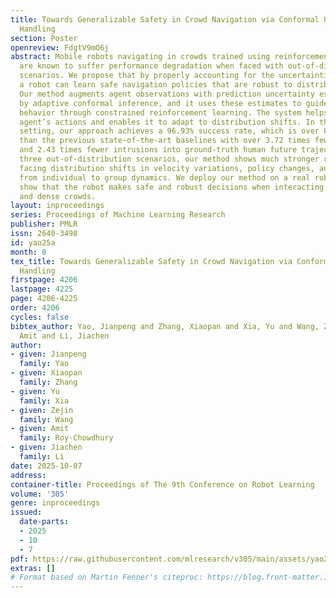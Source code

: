 ```yaml
---
title: Towards Generalizable Safety in Crowd Navigation via Conformal Uncertainty
  Handling
section: Poster
openreview: FdgtV9mO6j
abstract: Mobile robots navigating in crowds trained using reinforcement learning
  are known to suffer performance degradation when faced with out-of-distribution
  scenarios. We propose that by properly accounting for the uncertainties of pedestrians,
  a robot can learn safe navigation policies that are robust to distribution shifts.
  Our method augments agent observations with prediction uncertainty estimates generated
  by adaptive conformal inference, and it uses these estimates to guide the agent’s
  behavior through constrained reinforcement learning. The system helps regulate the
  agent’s actions and enables it to adapt to distribution shifts. In the in-distribution
  setting, our approach achieves a 96.93% success rate, which is over 8.80% higher
  than the previous state-of-the-art baselines with over 3.72 times fewer collisions
  and 2.43 times fewer intrusions into ground-truth human future trajectories. In
  three out-of-distribution scenarios, our method shows much stronger robustness when
  facing distribution shifts in velocity variations, policy changes, and transitions
  from individual to group dynamics. We deploy our method on a real robot, and experiments
  show that the robot makes safe and robust decisions when interacting with both sparse
  and dense crowds.
layout: inproceedings
series: Proceedings of Machine Learning Research
publisher: PMLR
issn: 2640-3498
id: yao25a
month: 0
tex_title: Towards Generalizable Safety in Crowd Navigation via Conformal Uncertainty
  Handling
firstpage: 4206
lastpage: 4225
page: 4206-4225
order: 4206
cycles: false
bibtex_author: Yao, Jianpeng and Zhang, Xiaopan and Xia, Yu and Wang, Zejin and Roy-Chowdhury,
  Amit and Li, Jiachen
author:
- given: Jianpeng
  family: Yao
- given: Xiaopan
  family: Zhang
- given: Yu
  family: Xia
- given: Zejin
  family: Wang
- given: Amit
  family: Roy-Chowdhury
- given: Jiachen
  family: Li
date: 2025-10-07
address:
container-title: Proceedings of The 9th Conference on Robot Learning
volume: '305'
genre: inproceedings
issued:
  date-parts:
  - 2025
  - 10
  - 7
pdf: https://raw.githubusercontent.com/mlresearch/v305/main/assets/yao25a/yao25a.pdf
extras: []
# Format based on Martin Fenner's citeproc: https://blog.front-matter.io/posts/citeproc-yaml-for-bibliographies/
---
```

